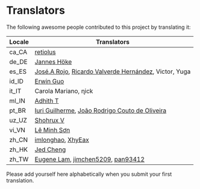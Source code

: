 # Translators

The following awesome people contributed to this project by translating it:

| Locale | Translators                                                                                                                                                |
| ------ | ---------------------------------------------------------------------------------------------------------------------------------------------------------- |
| ca_CA  | [retiolus](https://github.com/retiolus)                                                                                                                    |
| de_DE  | [Jannes Höke](https://github.com/jh0ker)                                                                                                                   |
| es_ES  | [José.A Rojo](https://github.com/J4RV), [Ricardo Valverde Hernández](https://telegram.me/rivh1), Victor, Yuga                                              |
| id_ID  | [Erwin Guo](https://www.facebook.com/erwinfransiscus)                                                                                                      |
| it_IT  | Carola Mariano, ɳick                                                                                                                                       |
| ml_IN  | [Adhith T](https://github.com/adhitht123)                                                                                                                  |
| pt_BR  | [Iuri Guilherme](https://github.com/iuriguilherme), [João Rodrigo Couto de Oliveira](http://twitter.com/JoaoRodrigoJR)                                     |
| uz_UZ  | [Shohrux V](https://www.instagram.com/shohrux.v/)                                                                                                          |
| vi_VN  | [Lê Minh Sơn](https://github.com/leminhson06)                                                                                                              |
| zh_CN  | [imlonghao](https://github.com/imlonghao), [XhyEax](https://github.com/XhyEax)                                                                             |
| zh_HK  | [Jed Cheng](https://www.facebook.com/profile.php?id=100002258388821)                                                                                       |
| zh_TW  | [Eugene Lam](https://www.facebook.com/eugenelam1118), [jimchen5209](https://www.youtube.com/user/jimchen5209), [pan93412](https://www.github.com/pan93412) |

Please add yourself here alphabetically when you submit your first translation.
